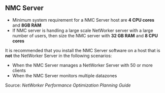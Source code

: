 ## NMC Server

- Minimum system requirement for a NMC Server host are **4 CPU cores** and **8GB RAM**
- If NMC server is handling a large scale NetWorker server with a large number of users, then size the NMC server with **32 GB RAM** and **8 CPU cores**

It is recommended that you install the NMC Server software on a host that is **not** the NetWorker Server in the following 
scenarios:
- When the NMC Server manages a NetWorker Server with 50 or more clients
- When the NMC Server monitors multiple datazones

Source: *NetWorker Performance Optimization Planning Guide*
